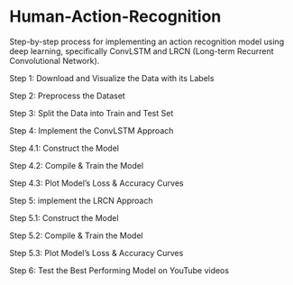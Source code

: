 # Human-Action-Recognition
Step-by-step process for implementing an action recognition model using deep learning, specifically ConvLSTM and LRCN (Long-term Recurrent Convolutional Network).

Step 1: Download and Visualize the Data with its Labels

Step 2: Preprocess the Dataset

Step 3: Split the Data into Train and Test Set

Step 4: Implement the ConvLSTM Approach

Step 4.1: Construct the Model

Step 4.2: Compile & Train the Model

Step 4.3: Plot Model’s Loss & Accuracy Curves

Step 5: implement the LRCN Approach

Step 5.1: Construct the Model

Step 5.2: Compile & Train the Model

Step 5.3: Plot Model’s Loss & Accuracy Curves

Step 6: Test the Best Performing Model on YouTube videos
